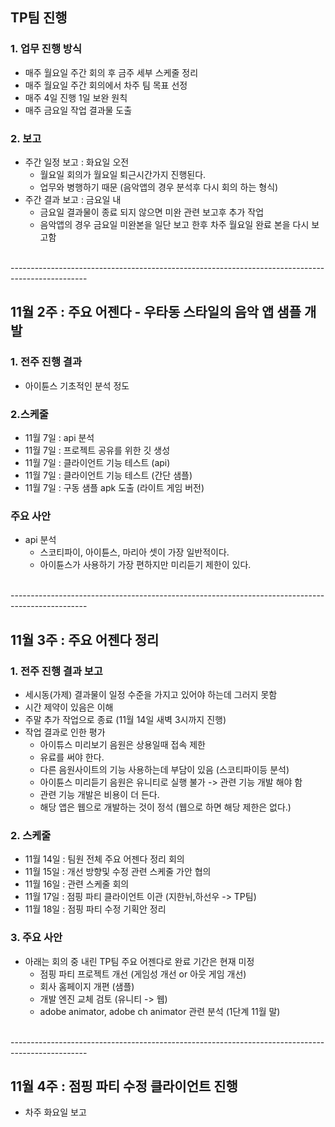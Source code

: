 ## TP팀 진행 
### 1. 업무 진행 방식
- 매주 월요일 주간 회의 후 금주 세부 스케줄 정리
- 매주 월요일 주간 회의에서 차주 팀 목표 선정
- 매주 4일 진행 1일 보완 원칙
- 매주 금요일 작업 결과물 도출 

### 2. 보고
- 주간 일정 보고 : 화요일 오전 
  - 월요일 회의가 월요일 퇴근시간가지 진행된다.
  - 업무와 병행하기 때문 (음악앱의 경우 분석후 다시 회의 하는 형식)
- 주간 결과 보고 : 금요일 내 
  - 금요일 결과물이 종료 되지 않으면 미완 관련 보고후 추가 작업  
  - 음악앱의 경우 금요일 미완본을 일단 보고 한후 차주 월요일 완료 본을 다시 보고함

<br>
-------------------------------------------------------------------------------------------------
<br>

## 11월 2주 : 주요 어젠다 - 우타동 스타일의 음악 앱 샘플 개발
### 1. 전주 진행 결과 
- 아이튠스 기초적인 분석 정도 

### 2.스케줄
- 11월 7일 : api 분석
- 11월 7일 : 프로젝트 공유를 위한 깃 생성
- 11월 7일 : 클라이언트 기능 테스트 (api)
- 11월 7일 : 클라이언트 기능 테스트 (간단 샘플)
- 11월 7일 :  구동 샘플 apk 도출  (라이트 게임 버전)

### 주요 사안
- api 분석 
  - 스코티파이, 아이튠스, 마리아 셋이 가장 일반적이다. 
  - 아이튠스가 사용하기 가장 편하지만 미리듣기 제한이 있다.    

<br>
-------------------------------------------------------------------------------------------------
<br>

## 11월 3주 : 주요 어젠다 정리 
### 1. 전주 진행 결과 보고
- 세시동(가제) 결과물이 일정 수준을 가지고 있어야 하는데 그러지 못함
- 시간 제약이 있음은 이해 
- 주말 추가 작업으로 종료 (11월 14일 새벽 3시까지 진행)
- 작업 결과로 인한 평가 
  - 아이튜스 미리보기 음원은 상용일때 접속 제한
  - 유료를 써야 한다.
  - 다른 음원사이트의 기능 사용하는데 부담이 있음 (스코티파이등 분석)
  - 아이튠스 미리듣기 음원은 유니티로 실행 불가 -> 관련 기능 개발 해야 함 
  - 관련 기능 개발은 비용이 더 든다. 
  - 해당 앱은 웹으로 개발하는 것이 정석 (웹으로 하면 해당 제한은 없다.)   

### 2. 스케줄
- 11월 14일 : 팀원 전체 주요 어젠다 정리 회의 
- 11월 15일 : 개선 방향및 수정 관련 스케줄 가안 협의
- 11월 16일 : 관련 스케줄 회의
- 11월 17일 : 점핑 파티 클라이언트 이관 (지한뉘,하선우 -> TP팀)
- 11월 18일 : 점핑 파티 수정 기획안 정리 

### 3. 주요 사안 
- 아래는 회의 중 내린 TP팀 주요 어젠다로 완료 기간은 현재 미정
  - 점핑 파티 프로젝트 개선 (게임성 개선 or 아웃 게임 개선)
  - 회사 홈페이지 개편 (샘플)
  - 개발 엔진 교체 검토 (유니티 -> 웹)
  - adobe animator, adobe ch animator 관련 분석 (1단계 11월 말)

<br>
-------------------------------------------------------------------------------------------------
<br>

## 11월 4주 : 점핑 파티 수정 클라이언트 진행
- 차주 화요일 보고 
